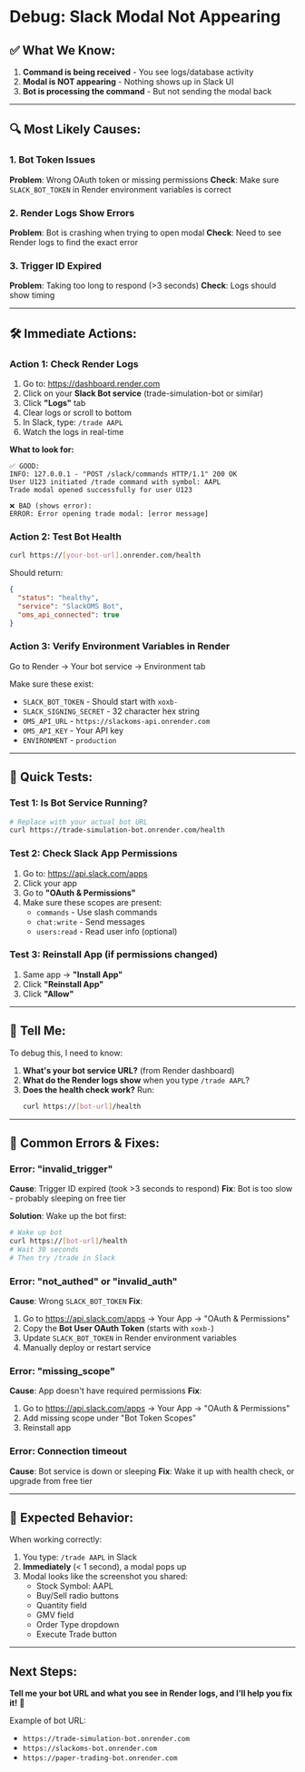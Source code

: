 # Debug: Slack Modal Not Appearing

## ✅ What We Know:

1. **Command is being received** - You see logs/database activity
2. **Modal is NOT appearing** - Nothing shows up in Slack UI
3. **Bot is processing the command** - But not sending the modal back

---

## 🔍 Most Likely Causes:

### 1. Bot Token Issues
**Problem**: Wrong OAuth token or missing permissions
**Check**: Make sure `SLACK_BOT_TOKEN` in Render environment variables is correct

### 2. Render Logs Show Errors
**Problem**: Bot is crashing when trying to open modal
**Check**: Need to see Render logs to find the exact error

### 3. Trigger ID Expired
**Problem**: Taking too long to respond (>3 seconds)
**Check**: Logs should show timing

---

## 🛠️ Immediate Actions:

### Action 1: Check Render Logs

1. Go to: https://dashboard.render.com
2. Click on your **Slack Bot service** (trade-simulation-bot or similar)
3. Click **"Logs"** tab
4. Clear logs or scroll to bottom
5. In Slack, type: `/trade AAPL`
6. Watch the logs in real-time

**What to look for:**
```
✅ GOOD:
INFO: 127.0.0.1 - "POST /slack/commands HTTP/1.1" 200 OK
User U123 initiated /trade command with symbol: AAPL
Trade modal opened successfully for user U123

❌ BAD (shows error):
ERROR: Error opening trade modal: [error message]
```

### Action 2: Test Bot Health

```bash
curl https://[your-bot-url].onrender.com/health
```

Should return:
```json
{
  "status": "healthy",
  "service": "SlackOMS Bot", 
  "oms_api_connected": true
}
```

### Action 3: Verify Environment Variables in Render

Go to Render → Your bot service → Environment tab

Make sure these exist:
- `SLACK_BOT_TOKEN` - Should start with `xoxb-`
- `SLACK_SIGNING_SECRET` - 32 character hex string
- `OMS_API_URL` - `https://slackoms-api.onrender.com`
- `OMS_API_KEY` - Your API key
- `ENVIRONMENT` - `production`

---

## 🎯 Quick Tests:

### Test 1: Is Bot Service Running?

```bash
# Replace with your actual bot URL
curl https://trade-simulation-bot.onrender.com/health
```

### Test 2: Check Slack App Permissions

1. Go to: https://api.slack.com/apps
2. Click your app
3. Go to **"OAuth & Permissions"**
4. Make sure these scopes are present:
   - `commands` - Use slash commands
   - `chat:write` - Send messages
   - `users:read` - Read user info (optional)
   
### Test 3: Reinstall App (if permissions changed)

1. Same app → **"Install App"**
2. Click **"Reinstall App"**
3. Click **"Allow"**

---

## 📝 Tell Me:

To debug this, I need to know:

1. **What's your bot service URL?** (from Render dashboard)
2. **What do the Render logs show** when you type `/trade AAPL`?
3. **Does the health check work?** Run:
   ```bash
   curl https://[bot-url]/health
   ```

---

## 🚨 Common Errors & Fixes:

### Error: "invalid_trigger"
**Cause**: Trigger ID expired (took >3 seconds to respond)
**Fix**: Bot is too slow - probably sleeping on free tier

**Solution**: Wake up the bot first:
```bash
# Wake up bot
curl https://[bot-url]/health
# Wait 30 seconds
# Then try /trade in Slack
```

### Error: "not_authed" or "invalid_auth"
**Cause**: Wrong `SLACK_BOT_TOKEN`
**Fix**: 
1. Go to https://api.slack.com/apps → Your App → "OAuth & Permissions"
2. Copy the **Bot User OAuth Token** (starts with `xoxb-`)
3. Update `SLACK_BOT_TOKEN` in Render environment variables
4. Manually deploy or restart service

### Error: "missing_scope"
**Cause**: App doesn't have required permissions
**Fix**:
1. Go to https://api.slack.com/apps → Your App → "OAuth & Permissions"
2. Add missing scope under "Bot Token Scopes"
3. Reinstall app

### Error: Connection timeout
**Cause**: Bot service is down or sleeping
**Fix**: Wake it up with health check, or upgrade from free tier

---

## 🎉 Expected Behavior:

When working correctly:

1. You type: `/trade AAPL` in Slack
2. **Immediately** (< 1 second), a modal pops up
3. Modal looks like the screenshot you shared:
   - Stock Symbol: AAPL
   - Buy/Sell radio buttons
   - Quantity field
   - GMV field
   - Order Type dropdown
   - Execute Trade button

---

## Next Steps:

**Tell me your bot URL and what you see in Render logs, and I'll help you fix it!** 🚀

Example of bot URL:
- `https://trade-simulation-bot.onrender.com`
- `https://slackoms-bot.onrender.com`
- `https://paper-trading-bot.onrender.com`

